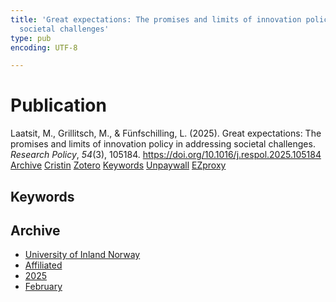 ```yaml
---
title: 'Great expectations: The promises and limits of innovation policy in addressing
  societal challenges'
type: pub
encoding: UTF-8

---
```

<h1>Publication</h1>
<article id="csl-bib-container-WJKP5IBR" class="csl-bib-container">
  <div class="csl-bib-body"> <div class="csl-entry">Laatsit, M., Grillitsch, M., &#38; Fünfschilling, L. (2025). Great expectations: The promises and limits of innovation policy in addressing societal challenges. <i>Research Policy</i>, <i>54</i>(3), 105184. <a href="https://doi.org/10.1016/j.respol.2025.105184">https://doi.org/10.1016/j.respol.2025.105184</a></div> </div>
  <div class="csl-bib-buttons">
    <a href="#taxonomy-article-WJKP5IBR" alt="archive" class="csl-bib-button">Archive</a>
    <a href="https://app.cristin.no/results/show.jsf?id=2357084" alt="Cristin" class="csl-bib-button">Cristin</a>
    <a href="http://zotero.org/groups/5881554/items/WJKP5IBR" alt="Zotero" class="csl-bib-button">Zotero</a>
    <a href="#keywords-article-WJKP5IBR" alt="keywords" class="csl-bib-button">Keywords</a>
    <a href="https://doi.org/10.1016/j.respol.2025.105184" alt="Unpaywall" class="csl-bib-button">Unpaywall</a>
    <a href="https://doi.org/10.1016/j.respol.2025.105184" alt="EZproxy" class="csl-bib-button">EZproxy</a>
  </div>
  <div id="csl-bib-meta-container-WJKP5IBR"></div>
</article>
<div id="csl-bib-meta-WJKP5IBR" class="csl-bib-meta">
  <article id="keywords-article-WJKP5IBR" class="keywords-article">
    <h1>Keywords</h1>
    
  </article>
  <article id="taxonomy-article-WJKP5IBR" class="taxonomy-article">
    <h1>Archive</h1>
    <ul>
      <li><a href="{{< params subfolder >}}en/archive/?key=3DCRN523">University of Inland Norway</a></li>
      <li><a href="{{< params subfolder >}}en/archive/?key=II9RDAME">Affiliated</a></li>
      <li><a href="{{< params subfolder >}}en/archive/?key=FDW8UG7F">2025</a></li>
      <li><a href="{{< params subfolder >}}en/archive/?key=9LG3RHC3">February</a></li>
    </ul>
  </article>
</div>
